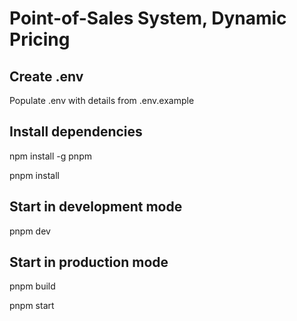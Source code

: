 # Point-of-Sales System, Dynamic Pricing

## Create .env

Populate .env with details from .env.example

## Install dependencies

npm install -g pnpm

pnpm install

## Start in development mode

pnpm dev

## Start in production mode

pnpm build

pnpm start
